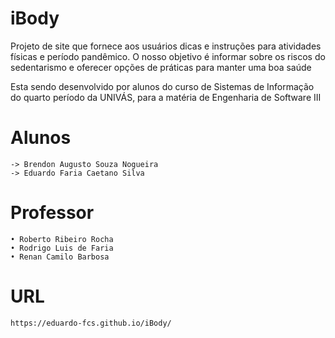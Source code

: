 # iBody

Projeto de site que fornece aos usuários dicas e instruções para atividades físicas e período pandêmico.
O nosso objetivo é informar sobre os riscos do sedentarismo e oferecer opções de práticas para manter uma boa saúde

Esta sendo desenvolvido por alunos do curso de Sistemas de Informação do quarto período da UNIVÁS, para a matéria de Engenharia de Software III

# Alunos

    -> Brendon Augusto Souza Nogueira
    -> Eduardo Faria Caetano Silva

# Professor

    • Roberto Ribeiro Rocha
    • Rodrigo Luis de Faria
    • Renan Camilo Barbosa

# URL

    https://eduardo-fcs.github.io/iBody/